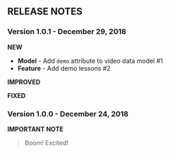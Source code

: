 ## RELEASE NOTES

### Version 1.0.1 - December 29, 2018

**NEW**
- **Model** - Add `demo` attribute to video data model #1
- **Feature** - Add demo lessons #2

**IMPROVED**

**FIXED**

### Version 1.0.0 - December 24, 2018

**IMPORTANT NOTE**
> Boom! Excited!
